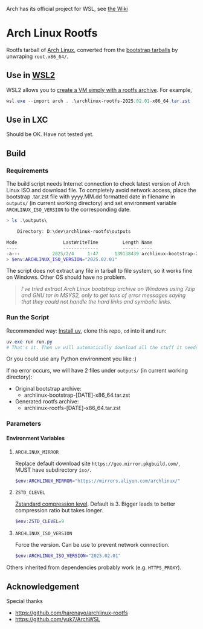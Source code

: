 Arch has its official project for WSL, see [the Wiki](https://wiki.archlinux.org/title/Install_Arch_Linux_on_WSL)

# Arch Linux Rootfs
Rootfs tarball of [Arch Linux](https://archlinux.org), converted from the [bootstrap tarballs](https://geo.mirror.pkgbuild.com/iso/latest/) by unwraping `root.x86_64/`.

## Use in [WSL2](https://learn.microsoft.com/windows/wsl/about)
WSL2 allows you to [create a VM simply with a rootfs archive](https://learn.microsoft.com/windows/wsl/basic-commands#import-a-distribution). For example,
```Powershell
wsl.exe --import arch . .\archlinux-rootfs-2025.02.01-x86_64.tar.zst
```

## Use in LXC
Should be OK. Have not tested yet.

## Build

### Requirements
The build script needs Internet connection to check latest version of Arch Linux ISO and download file. To completely avoid network access, place the bootstrap .tar.zst file with yyyy.MM.dd formatted date in filename in ```outputs/``` (in current working directory) and set environment variable ```ARCHLINUX_ISO_VERSION``` to the corresponding date.

```Powershell
> ls .\outputs\

    Directory: D:\dev\archlinux-rootfs\outputs

Mode                 LastWriteTime         Length Name
----                 -------------         ------ ----
-a---            2025/2/4     1:47      139138439 archlinux-bootstrap-2025.02.01-x86_64.tar.zst
> $env:ARCHLINUX_ISO_VERSION="2025.02.01"

```

The script does not extract any file in tarball to file system, so it works fine on Windows. Other OS should have no problem.

> *I've tried extract Arch Linux bootstrap archive on Windows using 7zip and GNU tar in MSYS2, only to get tons of error messages saying that they could not handle the hard links and symbolic links.*

### Run the Script

Recommended way: [Install uv](https://docs.astral.sh/uv/getting-started/installation/), clone this repo, ```cd``` into it and run:
```Powershell
uv.exe run run.py
# That's it. Then uv will automatically download all the stuff it needs and run the script.
```

Or you could use any Python environment you like :)

If no error occurs, we will have 2 files under ```outputs/``` (in current working directory):

- Original bootstrap archive: 
  - archlinux-bootstrap-[DATE]-x86_64.tar.zst
- Generated rootfs archive:
  - archlinux-rootfs-[DATE]-x86_64.tar.zst
  
### Parameters

#### Environment Variables

1. ```ARCHLINUX_MIRROR``` 
    
    Replace default download site ```https://geo.mirror.pkgbuild.com/```, MUST have subdirectory ```iso/```.
    ```Powershell
    $env:ARCHLINUX_MIRROR="https://mirrors.aliyun.com/archlinux/"
    ```

1. ```ZSTD_CLEVEL```
    
    [Zstandard compression level](https://github.com/facebook/zstd/blob/dev/programs/README.md#passing-parameters-through-environment-variables). Default is 3. Bigger leads to better compression ratio but takes longer.
    ```Powershell
    $env:ZSTD_CLEVEL=9
    ```

1. ```ARCHLINUX_ISO_VERSION```
   
   Force the version. Can be use to prevent network connection.
   ```Powershell
   $env:ARCHLINUX_ISO_VERSION="2025.02.01"
   ```

Others inherited from dependencies probably work (e.g. ```HTTPS_PROXY```).

## Acknowledgement
Special thanks
- https://github.com/harenayo/archlinux-rootfs
- https://github.com/yuk7/ArchWSL
